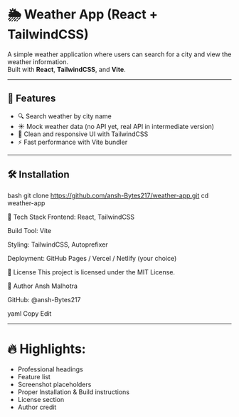 # 🌦️ Weather App (React + TailwindCSS)

A simple weather application where users can search for a city and view the weather information.  
Built with **React**, **TailwindCSS**, and **Vite**.

---

## 🚀 Features
- 🔍 Search weather by city name
- ☀️ Mock weather data (no API yet, real API in intermediate version)
- 🎨 Clean and responsive UI with TailwindCSS
- ⚡ Fast performance with Vite bundler

---

## 🛠️ Installation

bash
git clone https://github.com/ansh-Bytes217/weather-app.git
cd weather-app

🧩 Tech Stack
Frontend: React, TailwindCSS

Build Tool: Vite

Styling: TailwindCSS, Autoprefixer

Deployment: GitHub Pages / Vercel / Netlify (your choice)

📄 License
This project is licensed under the MIT License.

🙌 Author
Ansh Malhotra

GitHub: @ansh-Bytes217

yaml
Copy
Edit

---

# 🔥 Highlights:
- Professional headings
- Feature list
- Screenshot placeholders
- Proper Installation & Build instructions
- License section
- Author credit









